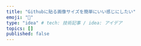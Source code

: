 ```yaml
---
title: "Githubに貼る画像サイズを簡単にいい感じにしたい"
emoji: "📝"
type: "idea" # tech: 技術記事 / idea: アイデア
topics: []
published: false
---
```

